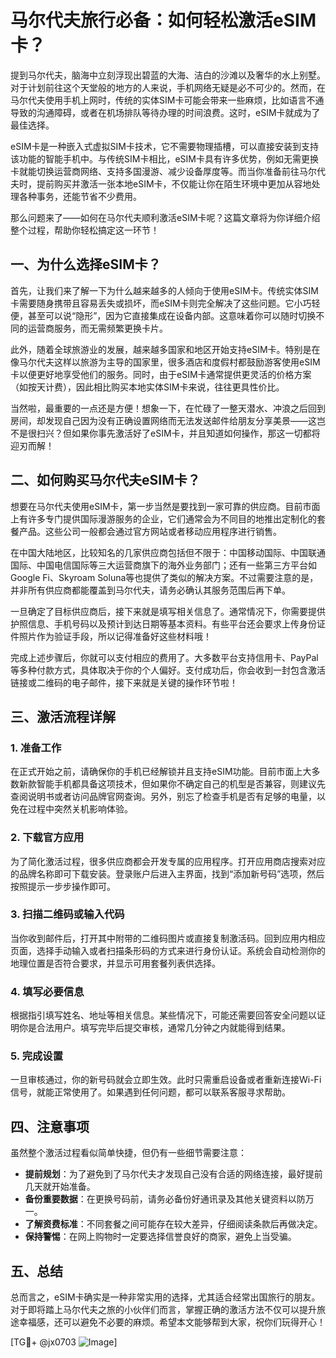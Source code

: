 # 马尔代夫旅行必备：如何轻松激活eSIM卡？

提到马尔代夫，脑海中立刻浮现出碧蓝的大海、洁白的沙滩以及奢华的水上别墅。对于计划前往这个天堂般的地方的人来说，手机网络无疑是必不可少的。然而，在马尔代夫使用手机上网时，传统的实体SIM卡可能会带来一些麻烦，比如语言不通导致的沟通障碍，或者在机场排队等待办理的时间浪费。这时，eSIM卡就成为了最佳选择。

eSIM卡是一种嵌入式虚拟SIM卡技术，它不需要物理插槽，可以直接安装到支持该功能的智能手机中。与传统SIM卡相比，eSIM卡具有许多优势，例如无需更换卡就能切换运营商网络、支持多国漫游、减少设备厚度等。而当你准备前往马尔代夫时，提前购买并激活一张本地eSIM卡，不仅能让你在陌生环境中更加从容地处理各种事务，还能节省不少费用。

那么问题来了——如何在马尔代夫顺利激活eSIM卡呢？这篇文章将为你详细介绍整个过程，帮助你轻松搞定这一环节！

## 一、为什么选择eSIM卡？

首先，让我们来了解一下为什么越来越多的人倾向于使用eSIM卡。传统实体SIM卡需要随身携带且容易丢失或损坏，而eSIM卡则完全解决了这些问题。它小巧轻便，甚至可以说“隐形”，因为它直接集成在设备内部。这意味着你可以随时切换不同的运营商服务，而无需频繁更换卡片。

此外，随着全球旅游业的发展，越来越多国家和地区开始支持eSIM卡。特别是在像马尔代夫这样以旅游为主导的国家里，很多酒店和度假村都鼓励游客使用eSIM卡以便更好地享受他们的服务。同时，由于eSIM卡通常提供更灵活的价格方案（如按天计费），因此相比购买本地实体SIM卡来说，往往更具性价比。

当然啦，最重要的一点还是方便！想象一下，在忙碌了一整天潜水、冲浪之后回到房间，却发现自己因为没有正确设置网络而无法发送邮件给朋友分享美景——这岂不是很扫兴？但如果你事先激活好了eSIM卡，并且知道如何操作，那这一切都将迎刃而解！

## 二、如何购买马尔代夫eSIM卡？

想要在马尔代夫使用eSIM卡，第一步当然是要找到一家可靠的供应商。目前市面上有许多专门提供国际漫游服务的企业，它们通常会为不同目的地推出定制化的套餐产品。这些公司一般都会通过官方网站或者移动应用程序进行销售。

在中国大陆地区，比较知名的几家供应商包括但不限于：中国移动国际、中国联通国际、中国电信国际等三大运营商旗下的海外业务部门；还有一些第三方平台如Google Fi、Skyroam Soluna等也提供了类似的解决方案。不过需要注意的是，并非所有供应商都能覆盖到马尔代夫，请务必确认其服务范围后再下单。

一旦确定了目标供应商后，接下来就是填写相关信息了。通常情况下，你需要提供护照信息、手机号码以及预计到达日期等基本资料。有些平台还会要求上传身份证件照片作为验证手段，所以记得准备好这些材料哦！

完成上述步骤后，你就可以支付相应的费用了。大多数平台支持信用卡、PayPal等多种付款方式，具体取决于你的个人偏好。支付成功后，你会收到一封包含激活链接或二维码的电子邮件，接下来就是关键的操作环节啦！

## 三、激活流程详解

### 1. 准备工作
在正式开始之前，请确保你的手机已经解锁并且支持eSIM功能。目前市面上大多数新款智能手机都具备这项技术，但如果你不确定自己的机型是否兼容，则建议先查阅说明书或者访问品牌官网查询。另外，别忘了检查手机是否有足够的电量，以免在过程中突然关机影响体验。

### 2. 下载官方应用
为了简化激活过程，很多供应商都会开发专属的应用程序。打开应用商店搜索对应的品牌名称即可下载安装。登录账户后进入主界面，找到“添加新号码”选项，然后按照提示一步步操作即可。

### 3. 扫描二维码或输入代码
当你收到邮件后，打开其中附带的二维码图片或直接复制激活码。回到应用内相应页面，选择手动输入或者扫描条形码的方式来进行身份认证。系统会自动检测你的地理位置是否符合要求，并显示可用套餐列表供选择。

### 4. 填写必要信息
根据指引填写姓名、地址等相关信息。某些情况下，可能还需要回答安全问题以证明你是合法用户。填写完毕后提交审核，通常几分钟之内就能得到结果。

### 5. 完成设置
一旦审核通过，你的新号码就会立即生效。此时只需重启设备或者重新连接Wi-Fi信号，就能正常使用了。如果遇到任何问题，都可以联系客服寻求帮助。

## 四、注意事项

虽然整个激活过程看似简单快捷，但仍有一些细节需要注意：

- **提前规划**：为了避免到了马尔代夫才发现自己没有合适的网络连接，最好提前几天就开始准备。
- **备份重要数据**：在更换号码前，请务必备份好通讯录及其他关键资料以防万一。
- **了解资费标准**：不同套餐之间可能存在较大差异，仔细阅读条款后再做决定。
- **保持警惕**：在网上购物时一定要选择信誉良好的商家，避免上当受骗。

## 五、总结

总而言之，eSIM卡确实是一种非常实用的选择，尤其适合经常出国旅行的朋友。对于即将踏上马尔代夫之旅的小伙伴们而言，掌握正确的激活方法不仅可以提升旅途幸福感，还可以避免不必要的麻烦。希望本文能够帮到大家，祝你们玩得开心！

[TG💪+ @jx0703 ![Image](https://github.com/user-attachments/assets/dbca1d08-cadb-493c-b0ec-ad6f7a83f270)]